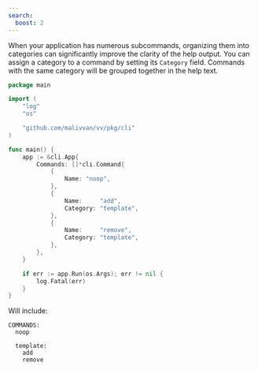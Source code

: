 ```yaml
---
search:
  boost: 2
---
```


When your application has numerous subcommands, organizing them into categories can significantly improve the clarity of the help output. You can assign a category to a command by setting its `Category` field. Commands with the same category will be grouped together in the help text.

<!-- {
  "output": ".*COMMANDS:\\n.*noop[ ]*\\n.*\\n[ ]*template:\\n[ ]*add[ ]*\\n[ ]*remove.*"
} -->
```go
package main

import (
	"log"
	"os"

	"github.com/malivvan/vv/pkg/cli"
)

func main() {
	app := &cli.App{
		Commands: []*cli.Command{
			{
				Name: "noop",
			},
			{
				Name:     "add",
				Category: "template",
			},
			{
				Name:     "remove",
				Category: "template",
			},
		},
	}

	if err := app.Run(os.Args); err != nil {
		log.Fatal(err)
	}
}
```

Will include:

```
COMMANDS:
  noop

  template:
    add
    remove
```
